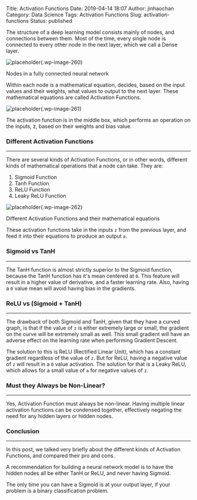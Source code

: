 Title: Activation Functions
Date: 2019-04-14 18:07
Author: jinhaochan
Category: Data Science
Tags: Activation Functions
Slug: activation-functions
Status: published

<!-- wp:paragraph -->

The structure of a deep learning model consists mainly of nodes, and connections between them. Most of the time, every single node is connected to every other node in the next layer, which we call a Dense layer.

<!-- /wp:paragraph -->

<!-- wp:image {"id":260,"align":"center"} -->

<div class="wp-block-image">


![placeholder]({attach}media/2019/01/2.png){.wp-image-260}  
<figcaption>
Nodes in a fully connected neural network
</figcaption>


</div>

<!-- /wp:image -->

<!-- wp:paragraph -->

Within each node is a mathematical equation, decides, based on the input values and their weights, what values to output to the next layer. These mathematical equations are called Activation Functions.

<!-- /wp:paragraph -->

<!-- wp:image {"id":261,"align":"center"} -->

<div class="wp-block-image">


![placeholder]({attach}media/2019/01/3.png){.wp-image-261}  
<figcaption>
The activation function is in the middle box, which performs an operation on the inputs, z, based on their weights and bias value.
</figcaption>


</div>

<!-- /wp:image -->

<!-- wp:heading {"level":3} -->

### Different Activation Functions

<!-- /wp:heading -->

<!-- wp:separator -->

------------------------------------------------------------------------

<!-- /wp:separator -->

</p>
<!-- wp:paragraph -->

There are several kinds of Activation Functions, or in other words, different kinds of mathematical operations that a node can take. They are:

<!-- /wp:paragraph -->

<!-- wp:list {"ordered":true} -->

1.  Sigmoid Function
2.  Tanh Function
3.  ReLU Function
4.  Leaky ReLU Function

<!-- /wp:list -->

<!-- wp:image {"id":262,"align":"center"} -->

<div class="wp-block-image">


![placeholder]({attach}media/2019/01/4.png){.wp-image-262}  
<figcaption>
Different Activation Functions and their mathematical equations
</figcaption>


</div>

<!-- /wp:image -->

<!-- wp:paragraph -->

These activation functions take in the inputs `z` from the previous layer, and feed it into their equations to produce an output `a`.

<!-- /wp:paragraph -->

<!-- wp:heading {"level":3} -->

### Sigmoid vs TanH

<!-- /wp:heading -->

<!-- wp:separator -->

------------------------------------------------------------------------

<!-- /wp:separator -->

</p>
<!-- wp:paragraph -->

The TanH function is almost strictly superior to the Sigmoid function, because the TanH function has it's mean centered at `0`. This feature will result in a higher value of derivative, and a faster learning rate. Also, having a `0` value mean will avoid having bias in the gradients.

<!-- /wp:paragraph -->

<!-- wp:heading {"level":3} -->

### ReLU vs (Sigmoid + TanH)

<!-- /wp:heading -->

<!-- wp:separator -->

------------------------------------------------------------------------

<!-- /wp:separator -->

</p>
<!-- wp:paragraph -->

The drawback of both Sigmoid and TanH, given that they have a curved graph, is that if the value of `z` is either extremely large or small, the gradient on the curve will be extremely small as well. This small gradient will have an adverse effect on the learning rate when performing Gradient Descent.

<!-- /wp:paragraph -->

<!-- wp:paragraph -->

The solution to this is ReLU (Rectified Linear Unit), which has a constant gradient regardless of the value of `z`. But for ReLU, having a negative value of `z` will result in a `0` value activation. The solution for that is a Leaky ReLU, which allows for a small value of `a` for negative values of `z`.

<!-- /wp:paragraph -->

<!-- wp:heading {"level":3} -->

### Must they Always be Non-Linear?

<!-- /wp:heading -->

<!-- wp:separator -->

------------------------------------------------------------------------

<!-- /wp:separator -->

</p>
<!-- wp:paragraph -->

Yes, Activation Function must always be non-linear. Having multiple linear activation functions can be condensed together, effectively negating the need for any hidden layers or hidden nodes.

<!-- /wp:paragraph -->

<!-- wp:heading {"level":3} -->

### Conclusion

<!-- /wp:heading -->

<!-- wp:separator -->

------------------------------------------------------------------------

<!-- /wp:separator -->

</p>
<!-- wp:paragraph -->

In this post, we talked very briefly about the different kinds of Activation Functions, and compared their pro and cons.

<!-- /wp:paragraph -->

<!-- wp:paragraph -->

A recommendation for building a neural network model is to have the hidden nodes all be either TanH or ReLU, and never having Sigmoid.

<!-- /wp:paragraph -->

<!-- wp:paragraph -->

The only time you can have a Sigmoid is at your output layer, if your problem is a binary classification problem.

<!-- /wp:paragraph -->
